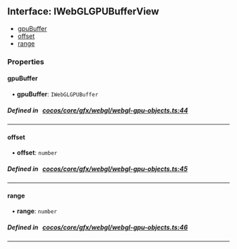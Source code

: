 ## Interface: IWebGLGPUBufferView

- [gpuBuffer](#gpuBuffer)
- [offset](#offset)
- [range](#range)

### Properties

#### gpuBuffer

<div style="margin-left: 10px;">


• **gpuBuffer**: ``IWebGLGPUBuffer``

</div>

##### Defined in &nbsp;   [cocos/core/gfx/webgl/webgl-gpu-objects.ts:44](https://github.com/cocos-creator/engine/blob/c7bf6b8a9/cocos/core/gfx/webgl/webgl-gpu-objects.ts#L44)&nbsp;
___
#### offset

<div style="margin-left: 10px;">


• **offset**: ``number``

</div>

##### Defined in &nbsp;   [cocos/core/gfx/webgl/webgl-gpu-objects.ts:45](https://github.com/cocos-creator/engine/blob/c7bf6b8a9/cocos/core/gfx/webgl/webgl-gpu-objects.ts#L45)&nbsp;
___
#### range

<div style="margin-left: 10px;">


• **range**: ``number``

</div>

##### Defined in &nbsp;   [cocos/core/gfx/webgl/webgl-gpu-objects.ts:46](https://github.com/cocos-creator/engine/blob/c7bf6b8a9/cocos/core/gfx/webgl/webgl-gpu-objects.ts#L46)&nbsp;
___
